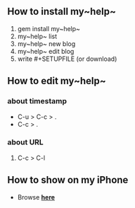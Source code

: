 How to install my~help~
-----------------------

1.  gem install my~help~
2.  my~help~ list
3.  my~help~ new blog
4.  my~help~ edit blog
5.  write \#+SETUPFILE (or download)

How to edit my~help~
--------------------

### about timestamp

-   C-u \> C-c \> .
-   C-c \> .

### about URL

1.  C-c \> C-l

How to show on my iPhone
------------------------

-   Browse
    **[here](https://qiita.com/daddygongon/items/e1495e95b1a0453c1084)**
